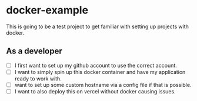 # docker-example

This is going to be a test project to get familiar with setting up projects with docker.

## As a developer

- [ ] I first want to set up my github account to use the correct account.
- [ ] I want to simply spin up this docker container and have my application ready to work with.
- [ ] want to set up some custom hostname via a config file if that is possible.
- [ ] I want to also deploy this on vercel without docker causing issues.
